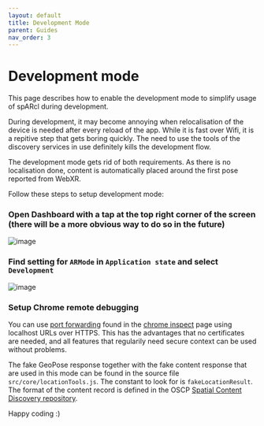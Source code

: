 ```yaml
---
layout: default
title: Development Mode
parent: Guides
nav_order: 3
---
```


# Development mode

This page describes how to enable the development mode to simplify usage of spARcl during development.

During development, it may become annoying when relocalisation of the device is needed after every reload of the app. While it is fast over Wifi, it is a repitive step that gets boring quickly. The need to use the tools of the discovery services in use definitely kills the development flow.

The development mode gets rid of both requirements. As there is no localisation done, content is automatically placed around the first pose reported from WebXR.

Follow these steps to setup development mode:

### Open Dashboard with a tap at the top right corner of the screen (there will be a more obvious way to do so in the future)
![image](https://user-images.githubusercontent.com/231274/115959182-440f2a80-a50b-11eb-82ea-65e6521b6c84.png)

### Find setting for `ARMode` in `Application state` and select `Development`
![image](https://user-images.githubusercontent.com/231274/115959287-c566bd00-a50b-11eb-883d-ac5910516de6.png)

### Setup Chrome remote debugging
You can use [port forwarding](https://developer.chrome.com/docs/devtools/remote-debugging/local-server/) found in the [chrome inspect](https://developer.chrome.com/docs/devtools/remote-debugging/) page using localhost URLs over HTTPS. This has the advantages that no certificates are needed, and all features that regularily need secure context can be used without problems.

The fake GeoPose response together with the fake content response that are used in this mode can be found in the source file `src/core/locationTools.js`. The constant to look for is `fakeLocationResult`. The format of the content record is defined in the OSCP [Spatial Content Discovery repository](https://github.com/OpenArCloud/oscp-spatial-content-discovery).

Happy coding :)
